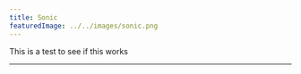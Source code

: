 ```yaml
---
title: Sonic
featuredImage: ../../images/sonic.png
---
```


This is a test to see if this works

---
